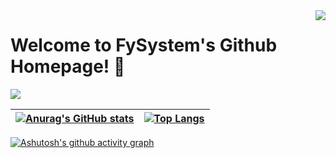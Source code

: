 <img align="right" src="https://count.getloli.com/get/@:FySystem-ty?theme=rule34">

# Welcome to FySystem's Github Homepage! 🎉

<img src="https://readme-typing-svg.herokuapp.com/?lines=Welcome,%20visitor!;&font=Roboto"/>

| [![Anurag's GitHub stats](https://github-readme-stats.vercel.app/api?username=FySystem&theme=tokyonight)](https://github.com/anuraghazra/github-readme-stats) | [![Top Langs](https://github-readme-stats.vercel.app/api/top-langs/?username=FySystem&theme=tokyonight)](https://github.com/anuraghazra/github-readme-stats) |
| ------------- | ------------- |

[![Ashutosh's github activity graph](https://activity-graph.herokuapp.com/graph?username=FySystem&theme=github)](https://github.com/ashutosh00710/github-readme-activity-graph)

